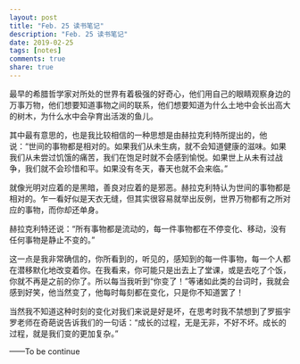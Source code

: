 ```yaml
---
layout: post
title: "Feb. 25 读书笔记"
description: "Feb. 25 读书笔记"
date: 2019-02-25
tags: [notes]
comments: true
share: true
---
```


最早的希腊哲学家对所处的世界有着极强的好奇心，他们用自己的眼睛观察身边的万事万物，他们想要知道事物之间的联系，他们想要知道为什么土地中会长出高大的树木，为什么水中会孕育出活泼的鱼儿。

其中最有意思的，也是我比较相信的一种思想是由赫拉克利特所提出的，他说：“世间的事物都是相对的。如果我们从未生病，就不会知道健康的滋味。如果我们从未尝过饥饿的痛苦，我们在饱足时就不会感到愉悦。如果世上从未有过战争，我们就不会珍惜和平。如果没有冬天，春天也就不会来临。”

就像光明对应着的是黑暗，善良对应着的是邪恶。赫拉克利特认为世间的事物都是相对的。乍一看好似是天衣无缝，但其实很容易就举出反例，世界万物都有之所对应的事物，而你却还单身。

赫拉克利特还说：“所有事物都是流动的，每一件事物都在不停变化、移动，没有任何事物是静止不变的。”

这一点是我非常确信的，你所看到的，听见的，感知到的每一件事物，每一个人都在潜移默化地改变着你。在我看来，你可能只是出去上了堂课，或是去吃了个饭，你就不再是之前的你了。所以每当我听到“你变了！”等诸如此类的台词时，我就会感到好笑，他当然变了，他每时每刻都在变化，只是你不知道罢了！

当然我不知道这种时刻的变化对我们来说是好是坏，在思考时我不禁想到了罗振宇罗老师在奇葩说告诉我们的一句话：“成长的过程，无是无非，不好不坏。成长的过程，就是我们变的更加复杂。”

——To be continue
